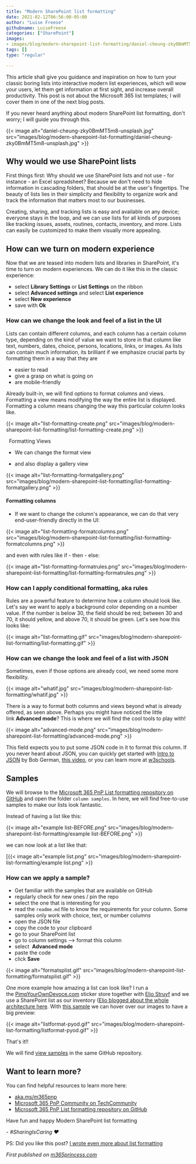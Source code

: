 ```yaml
---
title: "Modern SharePoint list formatting"
date: 2021-02-12T06:56:00-05:00
author: "Luise Freese"
githubname: LuiseFreese
categories: ["SharePoint"]
images:
- images/blog/modern-sharepoint-list-formatting/daniel-cheung-zky0BmMT5m8-unsplash.jpg
tags: []
type: "regular"

---
```


This article shall give you guidance and inspiration on how to turn your
classic boring lists into interactive modern list experiences, which
will wow your users, let them get information at first sight, and
increase overall productivity. This post is not about the Microsoft 365
list templates; I will cover them in one of the next blog posts.

If you never heard anything about modern SharePoint list formatting,
don't worry; I will guide you through this.

{{< image alt="daniel-cheung-zky0BmMT5m8-unsplash.jpg" src="images/blog/modern-sharepoint-list-formatting/daniel-cheung-zky0BmMT5m8-unsplash.jpg" >}}

## Why would we use SharePoint lists

First things first: Why should we use SharePoint lists and not use - for
instance - an Excel spreadsheet? Because we don't need to hide
information in cascading folders, that should be at the user's
fingertips. The beauty of lists lies in their simplicity and flexibility
to organize work and track the information that matters most to our
businesses.

Creating, sharing, and tracking lists is easy and available on any
device; everyone stays in the loop, and we can use lists for all kinds
of purposes like tracking issues, assets, routines, contacts, inventory,
and more. Lists can easily be customized to make them visually more
appealing.

## How can we turn on modern experience

Now that we are teased into modern lists and libraries in SharePoint,
it's time to turn on modern experiences. We can do it like this in the
classic experience:

-   select **Library Settings** or **List Settings** on the ribbon
-   select **Advanced settings** and select **List experience**
-   select **New experience**
-  save with **Ok**

### How can we change the look and feel of a list in the UI

Lists can contain different columns, and each column has a certain
column type, depending on the kind of value we want to store in that
column like text, numbers, dates, choice, persons, locations, links, or
images. As lists can contain much information, its brilliant if we
emphasize crucial parts by formatting them in a way that they are

-   easier to read
-   give a grasp on what is going on
-   are mobile-friendly

Already built-in, we will find options to format columns and views.
Formatting a view means modifying the way the entire list is displayed.
Formatting a column means changing the way this particular column looks
like.

{{< image alt="list-formatting-create.png" src="images/blog/modern-sharepoint-list-formatting/list-formatting-create.png" >}}

 
Formatting Views

-   We can change the format view
 

-   and also display a gallery view

{{< image alt="list-formatting-formatgallery.png" src="images/blog/modern-sharepoint-list-formatting/list-formatting-formatgallery.png" >}}

#### Formatting columns

-   If we want to change the column's appearance, we can do that very
    end-user-friendly directly in the UI:

{{< image alt="list-formatting-formatcolumns.png" src="images/blog/modern-sharepoint-list-formatting/list-formatting-formatcolumns.png" >}}

 and even with rules like if - then - else:

{{< image alt="list-formatting-formatrules.png" src="images/blog/modern-sharepoint-list-formatting/list-formatting-formatrules.png" >}}
 
### How can I apply conditional formatting, aka rules

Rules are a powerful feature to determine how a column should look like.
Let's say we want to apply a background color depending on a number
value. If the number is below 30, the field should be red; between 30
and 70, it should yellow, and above 70, it should be green. Let's see
how this looks like:

{{< image alt="list-formatting.gif" src="images/blog/modern-sharepoint-list-formatting/list-formatting.gif" >}}

### How can we change the look and feel of a list with JSON

Sometimes, even if those options are already cool, we need some more
flexibility.

{{< image alt="whatif.jpg" src="images/blog/modern-sharepoint-list-formatting/whatif.jpg" >}}

There is a way to format both columns and views beyond what is already
offered, as seen above. Perhaps you might have noticed the little
link **Advanced mode**? This is where we will find the cool tools to
play with!


{{< image alt="advanced-mode.png" src="images/blog/modern-sharepoint-list-formatting/advanced-mode.png" >}}

This field expects you to put some JSON code in it to format this
column. If you never heard about JSON, you can quickly get started
with [Intro to
JSON](https://techcommunity.microsoft.com/t5/microsoft-365-pnp-blog/introduction-to-json/ba-p/2049369) by
Bob German, [this video](https://www.youtube.com/watch?v=iiADhChRriM),
or you can learn more
at [w3schools](https://www.w3schools.com/js/js_json_intro.asp).

## Samples 

We will browse to the [Microsoft 365 PnP List formatting repository on
GitHub](https://github.com/pnp/sp-dev-list-formatting) and open the
folder `column samples`. In here, we will find free-to-use samples to
make our lists look fantastic.

Instead of having a list like this:

{{< image alt="example list-BEFORE.png" src="images/blog/modern-sharepoint-list-formatting/example list-BEFORE.png" >}}


we can now look at a list like that:

[{{< image alt="example list.png" src="images/blog/modern-sharepoint-list-formatting/example list.png" >}}

### How can we apply a sample? 

-   Get familiar with the samples that are available on GitHub
-   regularly check for new ones / pin the repo
-   select the one that is interesting for you
-   read the `readme.md` file to know the requirements for your column.
    Some samples only work with choice, text, or number columns
-   open the JSON file
-   copy the code to your clipboard
-   go to your SharePoint list
-   go to column settings \--\> format this column
-   select  **Advanced mode**
-   paste the code
-   click **Save**


{{< image alt="formatsplist.gif" src="images/blog/modern-sharepoint-list-formatting/formatsplist.gif" >}}
 

One more example how amazing a list can look like? I run a
the [PimpYourOwnDevoce.com](https://github.com/LuiseFreese/blog/blob/main/pyod.shop) sticker
store together with [Elio Struyf](https://www.eliostruyf.com/) and we
use a SharePoint list as our inventory ([Elio blogged about the whole
architecture
here](https://www.eliostruyf.com/running-online-store-powerplatform-azure/).
With [this
sample](https://lists.handsontek.net/format-image-column-preview-microsoft-lists-sharepoint/) we
can hover over our images to have a big preview:

{{< image alt="listformat-pyod.gif" src="images/blog/modern-sharepoint-list-formatting/listformat-pyod.gif" >}}

That's
it!!

We will find [view
samples](https://github.com/pnp/sp-dev-list-formatting/tree/master/view-samples) in
the same GitHub repository.

## Want to learn more?

You can find helpful resources to learn more here:

-   [aka.ms/m365pnp](https://aka.ms/m365pnp)
-   [Microsoft 365 PnP Community on
    TechCommunity](https://techcommunity.microsoft.com/t5/microsoft-365-pnp-blog/)
-   [Microsoft 365 PnP List formatting repository on
    GitHub](https://github.com/pnp/sp-dev-list-formatting)

Have fun and happy Modern SharePoint list formatting

- *#SharingIsCaring ❤*

PS: Did you like this post? [I wrote even more about list
formatting](https://m365princess.com/how-we-use-sharepoint-list-formatting-and-power-automate-at-pyod-to-ease-our-marketing/)


*First published on [m365princess.com](https://m365princess.com)*
